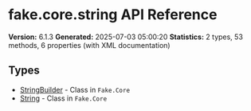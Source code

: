 # fake.core.string API Reference

**Version:** 6.1.3
**Generated:** 2025-07-03 05:00:20
**Statistics:** 2 types, 53 methods, 6 properties (with XML documentation)

## Types

- [StringBuilder](./StringBuilder.md) - Class in `Fake.Core`
- [String](./String.md) - Class in `Fake.Core`